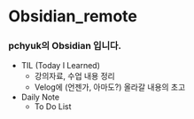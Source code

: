 # Obsidian_remote
### pchyuk의 Obsidian 입니다.
- TIL (Today I Learned)
	- 강의자료, 수업 내용 정리
	- Velog에 (언젠가, 아마도?) 올라갈 내용의 초고
- Daily Note
	- To Do List